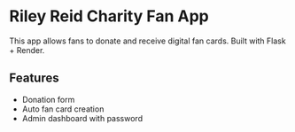 # Riley Reid Charity Fan App

This app allows fans to donate and receive digital fan cards. Built with Flask + Render.

## Features
- Donation form
- Auto fan card creation
- Admin dashboard with password
